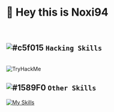 # :wave: Hey this is Noxi94

<br>

 ##  ![#c5f015](https://placehold.co/15x15/c5f015/c5f015.png) `Hacking Skills`
 
<br> 

<img src="https://tryhackme-badges.s3.amazonaws.com/Noxi395.png" alt="TryHackMe">

<br>

 ## ![#1589F0](https://placehold.co/15x15/1589F0/1589F0.png) `Other Skills`
[![My Skills](https://skillicons.dev/icons?i=kali)](https://skillicons.dev)

<br>




<!---
Noxi94/Noxi94 is a ✨ special ✨ repository because its `README.md` (this file) appears on your GitHub profile.
You can click the Preview link to take a look at your changes.
--->
 
